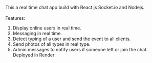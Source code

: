 This a real time chat app build with React js Socket.io and Nodejs.
<br />
<br />
Features:
<br/>
1. Display online users in real time.
2. Messaging in real time.
3. Detect typing of a user and send the event to all clients.
4. Send photos of all types in real type.
5. Admin messages to notify users if someone left or join the chat.
Deployed in Render
<br />
